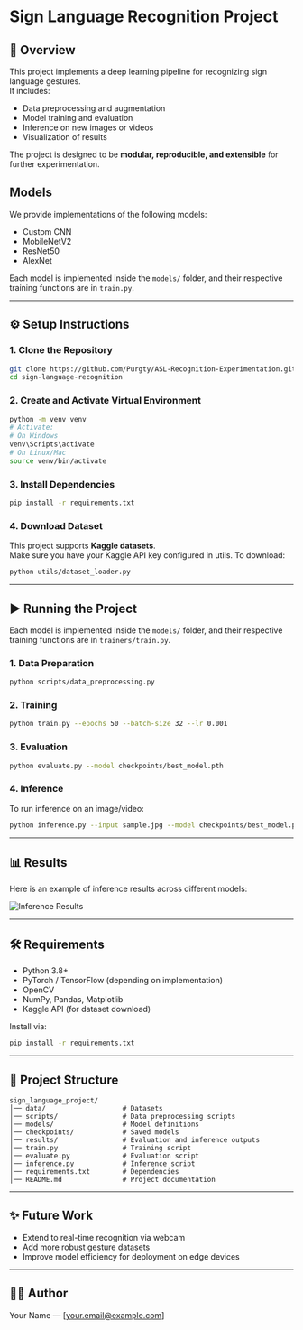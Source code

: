 # Sign Language Recognition Project

## 📖 Overview
This project implements a deep learning pipeline for recognizing sign language gestures.  
It includes:
- Data preprocessing and augmentation
- Model training and evaluation
- Inference on new images or videos
- Visualization of results

The project is designed to be **modular, reproducible, and extensible** for further experimentation.

## Models

We provide implementations of the following models:
- Custom CNN
- MobileNetV2
- ResNet50
- AlexNet

Each model is implemented inside the `models/` folder, and their respective training functions are in `train.py`.

---

## ⚙️ Setup Instructions

### 1. Clone the Repository
```bash
git clone https://github.com/Purgty/ASL-Recognition-Experimentation.git
cd sign-language-recognition
```

### 2. Create and Activate Virtual Environment
```bash
python -m venv venv
# Activate:
# On Windows
venv\Scripts\activate
# On Linux/Mac
source venv/bin/activate
```

### 3. Install Dependencies
```bash
pip install -r requirements.txt
```

### 4. Download Dataset
This project supports **Kaggle datasets**.  
Make sure you have your Kaggle API key configured in utils. To download:
```bash
python utils/dataset_loader.py
```

---

## ▶️ Running the Project


Each model is implemented inside the `models/` folder, and their respective training functions are in `trainers/train.py`.

### 1. Data Preparation
```bash
python scripts/data_preprocessing.py
```

### 2. Training
```bash
python train.py --epochs 50 --batch-size 32 --lr 0.001
```

### 3. Evaluation
```bash
python evaluate.py --model checkpoints/best_model.pth
```

### 4. Inference
To run inference on an image/video:
```bash
python inference.py --input sample.jpg --model checkpoints/best_model.pth
```

---

## 📊 Results
Here is an example of inference results across different models:

![Inference Results]("https://github.com/user-attachments/assets/46a5ea16-7d91-4766-a16f-f6c227bbb3db")

---

## 🛠️ Requirements
- Python 3.8+
- PyTorch / TensorFlow (depending on implementation)
- OpenCV
- NumPy, Pandas, Matplotlib
- Kaggle API (for dataset download)

Install via:
```bash
pip install -r requirements.txt
```

---

## 📂 Project Structure
```
sign_language_project/
│── data/                   # Datasets
│── scripts/                # Data preprocessing scripts
│── models/                 # Model definitions
│── checkpoints/            # Saved models
│── results/                # Evaluation and inference outputs
│── train.py                # Training script
│── evaluate.py             # Evaluation script
│── inference.py            # Inference script
│── requirements.txt        # Dependencies
│── README.md               # Project documentation
```

---

## ✨ Future Work
- Extend to real-time recognition via webcam
- Add more robust gesture datasets
- Improve model efficiency for deployment on edge devices

---

## 👨‍💻 Author
Your Name — [your.email@example.com]
